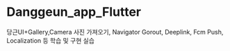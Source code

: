 # Danggeun_app_Flutter
당근UI+Gallery,Camera 사진 가져오기, Navigator Gorout, Deeplink, Fcm Push, Localization 등 학습 및 구현 실습

